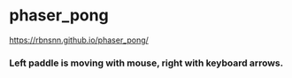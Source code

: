 # phaser_pong

https://rbnsnn.github.io/phaser_pong/

### Left paddle is moving with mouse, right with keyboard arrows.
